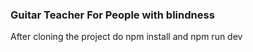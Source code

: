 ### Guitar Teacher For People with blindness
After cloning the project
do npm install
and npm run dev
